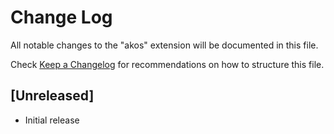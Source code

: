 # Change Log

All notable changes to the "akos" extension will be documented in this file.

Check [Keep a Changelog](http://keepachangelog.com/) for recommendations on how to structure this file.

## [Unreleased]

- Initial release